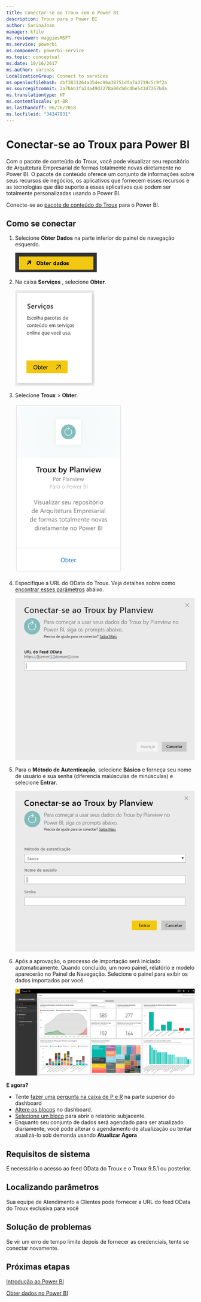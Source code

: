 ```yaml
---
title: Conectar-se ao Troux com o Power BI
description: Troux para o Power BI
author: SarinaJoan
manager: kfile
ms.reviewer: maggiesMSFT
ms.service: powerbi
ms.component: powerbi-service
ms.topic: conceptual
ms.date: 10/16/2017
ms.author: sarinas
LocalizationGroup: Connect to services
ms.openlocfilehash: dbf3831264a354ec96a38751dfa7a3719c5c9f2a
ms.sourcegitcommit: 2a7bbb1fa24a49d2278a90cb0c4be543d7267bda
ms.translationtype: HT
ms.contentlocale: pt-BR
ms.lasthandoff: 06/26/2018
ms.locfileid: "34247931"
---
```

# <a name="connect-to-troux-for-power-bi"></a>Conectar-se ao Troux para Power BI
Com o pacote de conteúdo do Troux, você pode visualizar seu repositório de Arquitetura Empresarial de formas totalmente novas diretamente no Power BI. O pacote de conteúdo oferece um conjunto de informações sobre seus recursos de negócios, os aplicativos que fornecem esses recursos e as tecnologias que dão suporte a esses aplicativos que podem ser totalmente personalizadas usando o Power BI.

Conecte-se ao [pacote de conteúdo do Troux](https://app.powerbi.com/getdata/services/troux) para o Power BI.

## <a name="how-to-connect"></a>Como se conectar
1. Selecione **Obter Dados** na parte inferior do painel de navegação esquerdo.
   
   ![](media/service-connect-to-troux/getdata.png)
2. Na caixa **Serviços** , selecione **Obter**.
   
   ![](media/service-connect-to-troux/services.png)
3. Selecione **Troux** \>  **Obter**.
   
   ![](media/service-connect-to-troux/troux.png)
4. Especifique a URL do OData do Troux. Veja detalhes sobre como [encontrar esses parâmetros](#FindingParams) abaixo.
   
   ![](media/service-connect-to-troux/params.png)
5. Para o **Método de Autenticação**, selecione **Básico** e forneça seu nome de usuário e sua senha (diferencia maiúsculas de minúsculas) e selecione **Entrar**.
   
    ![](media/service-connect-to-troux/creds.png)
6. Após a aprovação, o processo de importação será iniciado automaticamente. Quando concluído, um novo painel, relatório e modelo aparecerão no Painel de Navegação. Selecione o painel para exibir os dados importados por você.
   
     ![](media/service-connect-to-troux/dashboard.png)

**E agora?**

* Tente [fazer uma pergunta na caixa de P e R](power-bi-q-and-a.md) na parte superior do dashboard
* [Altere os blocos](service-dashboard-edit-tile.md) no dashboard.
* [Selecione um bloco](service-dashboard-tiles.md) para abrir o relatório subjacente.
* Enquanto seu conjunto de dados será agendado para ser atualizado diariamente, você pode alterar o agendamento de atualização ou tentar atualizá-lo sob demanda usando **Atualizar Agora**

## <a name="system-requirements"></a>Requisitos de sistema
É necessário o acesso ao feed OData do Troux e o Troux 9.5.1 ou posterior.

<a name="FindingParams"></a>

## <a name="finding-parameters"></a>Localizando parâmetros
Sua equipe de Atendimento a Clientes pode fornecer a URL do feed OData do Troux exclusiva para você

## <a name="troubleshooting"></a>Solução de problemas
Se vir um erro de tempo limite depois de fornecer as credenciais, tente se conectar novamente.

## <a name="next-steps"></a>Próximas etapas
[Introdução ao Power BI](service-get-started.md)

[Obter dados no Power BI](service-get-data.md)

